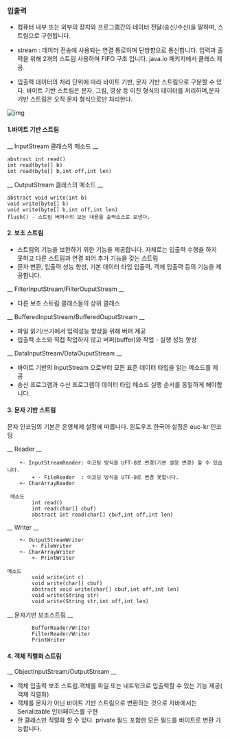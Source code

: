 ### 입출력

 + 컴퓨터 내부 또는 외부의 장치와 프로그램간의 데이터 전달(송신/수신)을 말하며,  스트림으로 구현됩니다.

 + stream : 데이터 전송에 사용되는 연결 통로이며 단방향으로 통신합니다. 입력과 출력을 위해 2개의 스트림 사용하며 FIFO 구조 입니다.   java.io 패키지에서 클래스 제공. 

 + 입출력 데이터의 처리 단위에 따라 바이트 기반, 문자 기반 스트림으로 구분할 수 있다. 바이트 기반 스트림은 문자, 그림, 영상 등 이진 형식의  데이터를 처리하며,문자 기반 스트림은 오직 문자 형식으로만 처리한다.



![img](javaio.png)

#### 1.바이트 기반 스트림

  __ InputStream 클래스의 메소드 __    

    abstract int read()
    int read(byte[] b)
    int read(byte[] b,int off,int len)
   
  __ OutputStream 클래스의 메소드 __   

    abstract void write(int b)
    void write(byte[] b)
    void write(byte[] b,int off,int len)
    flush() - 스트림 버퍼ㅇ의 모든 내용을 출력소스로 보낸다.


#### 2. 보조 스트림

 + 스트림의 기능을 보완하기 위한 기능을 제공합니다. 자체로는 입출력 수행을 하지 못하고 다른 스트림과 연결 되어 추가 기능을 갖는  스트림
 + 문자 변환, 입출력 성능 향상, 기본 데이터 타입 입출력, 객체 입출력 등의 기능을 제공합니다.

__ FilterInputStream/FilterOuputStream __
+ 다른 보조 스트림 클래스들의 상위 클래스  
	
__ BufferedInputStream/BufferedOuputStream __
+ 파일 읽기/쓰기에서 입력성능 향상을 위해 버퍼 제공
+ 입출력 소스와 직접 작업하지 않고 버퍼(buffer)와 작업 - 실행 성능 향상

__ DataInputStream/DataOuputStream __
+ 바이트 기반의 InputStream 으로부터 모든 표준 데이터 타입을 읽는 메소드를 제공 
+ 송신 프로그램과 수신 프로그램이 데이터 타입 메소드 실행 순서를 동일하게 해야합니다.

#### 3. 문자 기반 스트림
문자 인코딩의 기본은 운영체제 설정에 따릅니다. 윈도우즈 한국어 설정은 euc-kr 인코딩 


  __ Reader __
  
		+- InputStreamReader: 이코팅 방식을 UFT-8로 변경(기본 설정 변경) 할 수 있습니다.  
			+ - FileReader  : 이코딩 방식을 UTF-8로 변경 못합니다. 
		+- CharArrayReader
	  
	 메소드    
	    	int read()
	    	int read(char[] cbuf)
	    	abstract int read(char[] cbuf,int off,int len)
  
  __ Writer __
  
		+- OutputStreamWriter
			+- FileWriter
		+- CharArrayWriter
			+- PrintWriter
			
	메소드    
    		void write(int c)
	    	void write(char[] cbuf)
	    	abstract void write(char[] cbuf,int off,int len)
	    	void write(String str)
	    	void write(String str,int off,int len)
	    
  __ 문자기반 보조스트림 __
  
	    	BufferReader/Writer
	    	FilterReader/Writer
	    	PrintWriter


#### 4. 객체 직렬화 스트림

 __ ObjectInputStream/OutputStream __ 

+ 객체 입출력 보조 스트림.객체를 파일 또는 네트워크로 입출력할 수 있는 기능 제공( 객체 직렬화)
+ 객체를 문자가 아닌 바이트 기반 스트림으로 변환하는 것으로  자바에서는 Serializable 인터페이스를 구현
+ 한 클래스만 직렬화 할 수   있다.  private 필드 포함한 모든 필드를 바이트로 변환 가능합니다.


